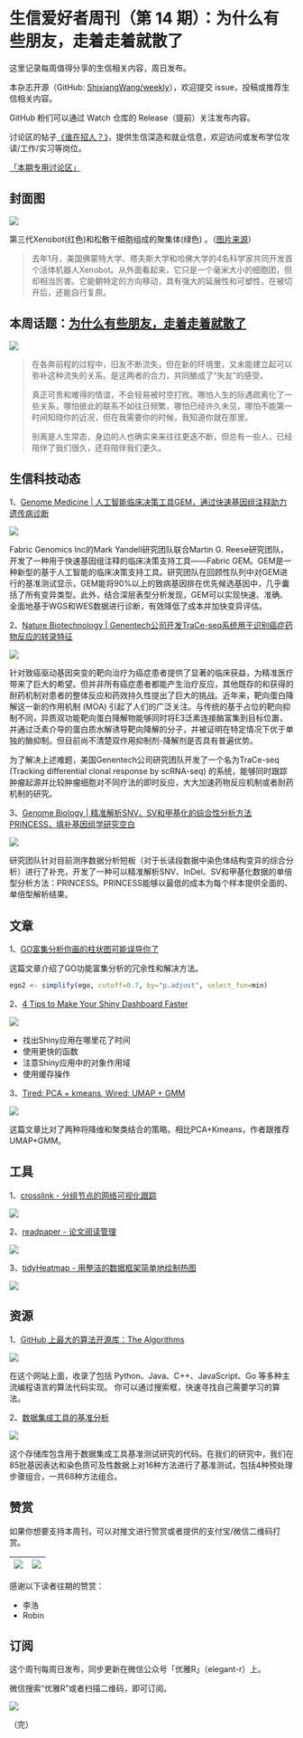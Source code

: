 # 生信爱好者周刊（第 14 期）：为什么有些朋友，走着走着就散了

这里记录每周值得分享的生信相关内容，周日发布。

本杂志开源（GitHub: [ShixiangWang/weekly](https://github.com/ShixiangWang/weekly)），欢迎提交 issue，投稿或推荐生信相关内容。

GitHub 粉们可以通过 Watch 仓库的 Release（提前）关注发布内容。

讨论区的帖子[《谁在招人？》](https://github.com/ShixiangWang/weekly/issues/2)，提供生信深造和就业信息，欢迎访问或发布学位攻读/工作/实习等岗位。

[「本期专用讨论区」](https://github.com/ShixiangWang/weekly/issues/374)

## 封面图

![](https://gitee.com/ShixiangWang/ImageCollection/raw/master/2021-12-26/1640522450525-image.png)


第三代Xenobot(红色)和松散干细胞组成的聚集体(绿色) 。（[图片来源](https://mp.weixin.qq.com/s/ofgiKEyVSZ965hswKT1rtA)）

> 去年1月，美国佛蒙特大学、塔夫斯大学和哈佛大学的4名科学家共同开发首个活体机器人Xenobot。从外面看起来，它只是一个毫米大小的细胞团，但却相当厉害。它能朝特定的方向移动，具有强大的延展性和可塑性，在被切开后，还能自行复原。


## 本周话题：[为什么有些朋友，走着走着就散了](https://mp.weixin.qq.com/s/Q-EVrYONuj3iypiOb4qw1g)


![](https://gitee.com/ShixiangWang/ImageCollection/raw/master/2021-12-26/1640522370962-image.png)

>在各奔前程的过程中，旧友不断流失，但在新的环境里，又未能建立起可以弥补这种流失的关系。是这两者的合力，共同酿成了“失友”的感受。
>
>真正可贵和难得的情谊，不会轻易被时空打败。哪怕人生的际遇疏离化了一些关系，哪怕彼此的联系不如往日频繁，哪怕已经许久未见，哪怕不能第一时间知晓你的近况，但在我需要你的时候，我知道你就在那里。
>
>别离是人生常态，身边的人也确实来来往往更迭不断，但总有一些人，已经陪伴了我们很久，还将陪伴我们更久。


## 生信科技动态

1、[Genome Medicine | 人工智能临床决策工具GEM，通过快速基因组注释助力遗传病诊断](https://mp.weixin.qq.com/s/qSqpEpRqQOK1XcduuMYAEw)


![](https://gitee.com/ShixiangWang/ImageCollection/raw/master/2021-12-26/1640521870171-image.png)

Fabric Genomics Inc的Mark Yandell研究团队联合Martin G. Reese研究团队，开发了一种用于快速基因组注释的临床决策支持工具——Fabric GEM。GEM是一种新型的基于人工智能的临床决策支持工具。研究团队在回顾性队列中对GEM进行的基准测试显示，GEM能将90%以上的致病基因排在优先候选基因中，几乎囊括了所有变异类型。此外，结合深层表型分析发现，GEM可以实现快速、准确、全面地基于WGS和WES数据进行诊断，有效降低了成本并加快变异评估。 

2、[Nature Biotechnology | Genentech公司开发TraCe-seq系统用于识别癌症药物反应的转录特征](https://mp.weixin.qq.com/s/OUMbfVLvblQOE30rt0SdVw)


![](https://gitee.com/ShixiangWang/ImageCollection/raw/master/2021-12-26/1640521992172-image.png)

针对致癌驱动基因突变的靶向治疗为癌症患者提供了显著的临床获益，为精准医疗带来了巨大的希望。但并非所有癌症患者都能产生治疗反应，其他既存的和获得的耐药机制对患者的整体反应和药效持久性提出了巨大的挑战。近年来，靶向蛋白降解这一新的作用机制 (MOA) 引起了人们的广泛关注。与传统的基于占位的靶向抑制不同，异质双功能靶向蛋白降解物能够同时将E3泛素连接酶富集到目标位置，并通过泛素介导的蛋白质水解诱导靶向降解的分子，并被证明在特定情况下优于单独的酶抑制。但目前尚不清楚双作用抑制剂-降解剂是否具有普遍优势。 

为了解决上述难题，美国Genentech公司研究团队开发了一个名为TraCe-seq (Tracking differential clonal response by scRNA-seq) 的系统，能够同时跟踪肿瘤起源并比较肿瘤细胞对不同疗法的即时反应，大大加速药物反应机制或者耐药机制的研究。

3、[Genome Biology | 精准解析SNV、SV和甲基化的综合性分析方法PRINCESS，填补基因组学研究空白](https://github.com/ShixiangWang/weekly/issues/173)


![](https://gitee.com/ShixiangWang/ImageCollection/raw/master/2021-12-26/1640522190392-image.png)

研究团队针对目前测序数据分析短板（对于长读段数据中染色体结构变异的综合分析）进行了补充，开发了一种可以精准解析SNV、InDel、SV和甲基化数据的单倍型分析方法：PRINCESS。PRINCESS能够以最低的成本为每个样本提供全面的、单倍型解析结果。


## 文章

1、[GO富集分析你画的柱状图可能误导你了](https://mp.weixin.qq.com/s/6sHM3caX2gGGfLlBaLrmAQ)

这篇文章介绍了GO功能富集分析的冗余性和解决方法。

```r
ego2 <- simplify(ego, cutoff=0.7, by="p.adjust", select_fun=min)
```

2、[4 Tips to Make Your Shiny Dashboard Faster](https://www.rstudio.com/blog/4-tips-to-make-your-shiny-dashboard-faster/)

![](https://gitee.com/ShixiangWang/ImageCollection/raw/master/2021-12-26/1640521359944-image.png)

- 找出Shiny应用在哪里花了时间
- 使用更快的函数
- 注意Shiny应用中的对象作用域
- 使用缓存操作

3、[Tired: PCA + kmeans, Wired: UMAP + GMM](https://www.rstudio.com/blog/4-tips-to-make-your-shiny-dashboard-faster/)


![](https://gitee.com/ShixiangWang/ImageCollection/raw/master/2021-12-26/1640521681625-image.png)

这篇文章比对了两种将降维和聚类结合的策略。相比PCA+Kmeans，作者跟推荐UMAP+GMM。

## 工具

1、[crosslink - 分组节点的网络可视化跟踪](https://github.com/zzwch/crosslink)


![](https://gitee.com/ShixiangWang/ImageCollection/raw/master/2021-12-26/1640522698055-image.png)

2、[readpaper - 论文阅读管理](https://mp.weixin.qq.com/s/xc5rTytLwEWXoW5pnBxIdA)


![](https://gitee.com/ShixiangWang/ImageCollection/raw/master/2021-12-26/1640522769577-image.png)

3、[tidyHeatmap - 用整洁的数据框架简单地绘制热图](https://github.com/stemangiola/tidyHeatmap)


![](https://gitee.com/ShixiangWang/ImageCollection/raw/master/2021-12-26/1640522845626-image.png)


## 资源

1、[GitHub 上最大的算法开源库：The Algorithms](https://the-algorithms.com/zh_Hans)


![](https://gitee.com/ShixiangWang/ImageCollection/raw/master/2021-12-26/1640521004771-image.png)

在这个网站上面，收录了包括 Python、Java、C++、JavaScript、Go 等多种主流编程语言的算法代码实现。
你可以通过搜索框，快速寻找自己需要学习的算法。

2、[数据集成工具的基准分析](https://github.com/theislab/scib)


![](https://gitee.com/ShixiangWang/ImageCollection/raw/master/2021-12-26/1640521183422-image.png)


这个存储库包含用于数据集成工具基准测试研究的代码。在我们的研究中，我们在85批基因表达和染色质可及性数据上对16种方法进行了基准测试，包括4种预处理步骤组合，一共68种方法组合。


## 赞赏

如果你想要支持本周刊，可以对推文进行赞赏或者提供的支付宝/微信二维码打赏。

| ![](https://gitee.com/ShixiangWang/ImageCollection/raw/master/png/202109171440597.jpg) | ![](https://gitee.com/ShixiangWang/ImageCollection/raw/master/png/202109171440452.jpg) |
| ------------------------------------------------------------ | ------------------------------------------------------------ |

感谢以下读者往期的赞赏：

- 李浩
- Robin

## 订阅

这个周刊每周日发布，同步更新在微信公众号「优雅R」（elegant-r）上。

微信搜索“优雅R”或者扫描二维码，即可订阅。

![](https://gitee.com/ShixiangWang/ImageCollection/raw/master/png/202109101438292.jpg)

（完）

